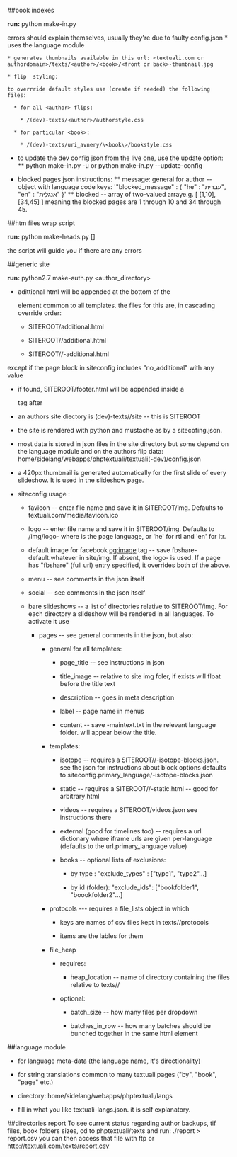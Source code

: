 ##book indexes

**run:** python make-in.py 

errors should explain themselves, usually they\'re due to faulty config.json
    * uses the language module
    
    * generates thumbnails available in this url: <textuali.com or authordomain>/texts/<author>/<book>/<front or back>-thumbnail.jpg
    
    * flip  styling: 
    
    to overrride default styles use (create if needed) the following files:
      
      * for all <author> flips:
        
        * /(dev)-texts/<author>/authorstyle.css
      
      * for particular <book>:
      
        * /(dev)-texts/uri_avnery/\<book\>/bookstyle.css

  * to update the dev config json from the live one, use the update option:
    ** python make-in.py -u or python make-in.py --update-config

  * blocked pages json instructions:
    ** message: general for author -- object with language code keys:
     '"blocked_message" : {
         "he" : "עברית",
         "en" : "אנגלית"
     }'
    ** blocked -- array of two-valued arraye.g. [ [1,10], [34,45] ] meaning
    the blocked pages are 1 through 10 and 34 through 45.

##htm files  wrap script

**run:** python make-heads.py <author> [<book>]

the script will guide you if there are any errors

##generic site

**run:** python2.7 make-auth.py <author_directory>

* adittional html will be appended at the bottom of the <main> element common to all templates. the files for this are, in cascading override order:
  
  * SITEROOT/additional.html
  
  * SITEROOT/<lang>/additional.html
  
  * SITEROOT/<lang>/<pagename>-additional.html
 
except if the page block in siteconfig includes "no_additional" with any value

* if found, SITEROOT/footer.html will be appended inside a  <footer> tag after </main>


* an authors site diectory is (dev)-texts/<auhthor>/site -- this is SITEROOT

* the site is rendered with python and mustache as by a sitecofing.json.

* most data is stored in json files in the site directory but some depend on the language module and on the authors flip data: home/sidelang/webapps/phptextuali/textuali(-dev)/config.json

* a 420px thumbnail is generated automatically for the first slide of every slideshow. It is used in the slideshow page.

* siteconfig usage :
    
  * favicon -- enter file name and save it in SITEROOT/img. Defaults to textuali.com/media/favicon.ico
  
  * logo -- enter file name and save it in SITEROOT/img. Defaults to /img/logo-<langcode> where <langcode> is the page language, or 'he' for rtl and 'en' for ltr.
  
  * default image for facebook <og:image> tag -- save fbshare-default.whatever in site/img. If absent, the logo-<language> is used. If a page has
 "fbshare" (full url) entry specified, it overrides both of the above.

  * menu -- see comments in the json itself
  
  * social -- see comments in the json itself
  
  * bare slideshows -- a list of directories relative to SITEROOT/img. For each directory a slideshow will be rendered in all languages. To activate it use <a href="whatever" class="bare-slideshow" title="will go over the carousel" data-slideshow="id of slideshow from the bare_slideshows list mentioned above"></a>
    * pages -- see general comments in the json, but also:
      
      * general for all templates:
        
        * page_title -- see instructions in json
        
        * title_image -- relative to site img foler, if exists will float before the title text
        
        * description -- goes in meta description
        
        * label -- page name in menus
        
        * content -- save <pagename>-maintext.txt in the relevant language folder. will appear below the title.
           
      * templates:
        
        * isotope -- requires a SITEROOT/<lang>/<pagename>-isotope-blocks.json. see the json for instructions about block options
            defaults to siteconfig.primary_language/<pagename>-isotope-blocks.json
        
        * static -- requires a SITEROOT/<lang>/<page>-static.html -- good for arbitrary html
        
        * videos -- requires a SITEROOT/videos.json see instructions there
        
        * external (good for timelines too) -- requires a url dictionary where iframe urls are given per-language (defaults to the url.primary_language value)
        * books -- optional lists of exclusions:
          
          * by type : "exclude_types" : ["type1", "type2"...]
          
          * by id (folder): "exclude_ids": ["bookfolder1", "boookfolder2"...]
       
      * protocols --- requires a file_lists object in which
         
         * keys are names of csv files kept in texts/<author>/protocols
         
         * items are the lables for them
          
      * file_heap
      
        * requires:
          
          * heap_location -- name of directory containing the files relative to texts/<author>/
        
        * optional:
          
          * batch_size -- how many files per dropdown
          
          * batches_in_row -- how many batches should be bunched together in the same html element
       


##language module

* for language meta-data (the language name, it's directionality)

* for string translations common to many textuali pages ("by", "book", "page" etc.)

* directory:  home/sidelang/webapps/phptextuali/langs

* fill in what you like textuali-langs.json. it is self explanatory.

##directories report
To see current status regarding author backups, tif files, book folders sizes,
cd to phptextuali/texts and run:
./report > report.csv
you can then access that file with ftp or http://textuali.com/texts/report.csv
